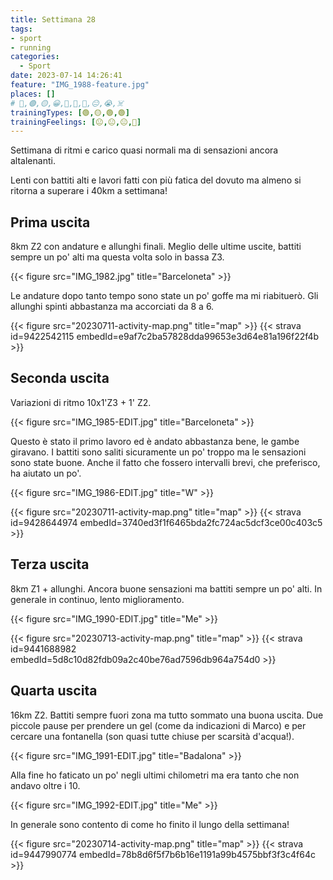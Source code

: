 ```yaml
---
title: Settimana 28
tags:
- sport
- running
categories:
  - Sport
date: 2023-07-14 14:26:41
feature: "IMG_1988-feature.jpg"
places: []
# 🔴,🟢,🟡,😀,🙁,🫤,🙂,😐,😭,☠️
trainingTypes: [🟢,🟡,🟢,🟢]
trainingFeelings: [😐,😐,😐,🙂]
---
```

Settimana di ritmi e carico quasi normali ma di sensazioni ancora altalenanti.
<!--more--> 

Lenti con battiti alti e lavori fatti con più fatica del dovuto ma almeno si ritorna a superare i 40km a settimana!


## Prima uscita
8km Z2 con andature e allunghi finali. Meglio delle ultime uscite, battiti sempre un po' alti ma questa volta solo in bassa Z3.

{{< figure src="IMG_1982.jpg" title="Barceloneta" >}}

Le andature dopo tanto tempo sono state un po' goffe ma mi riabituerò. Gli allunghi spinti abbastanza ma accorciati da 8 a 6.

{{< figure src="20230711-activity-map.png" title="map" >}}
{{< strava id=9422542115 embedId=e9af7c2ba57828dda99653e3d64e81a196f22f4b >}}

## Seconda uscita

Variazioni di ritmo 10x1'Z3 + 1' Z2. 

{{< figure src="IMG_1985-EDIT.jpg" title="Barceloneta" >}}

Questo è stato il primo lavoro ed è andato abbastanza bene, le gambe giravano. I battiti sono saliti sicuramente un po' troppo ma le sensazioni sono state buone. Anche il fatto che fossero intervalli brevi, che preferisco, ha aiutato un po'.

{{< figure src="IMG_1986-EDIT.jpg" title="W" >}}

{{< figure src="20230711-activity-map.png" title="map" >}}
{{< strava id=9428644974 embedId=3740ed3f1f6465bda2fc724ac5dcf3ce00c403c5 >}}

## Terza uscita

8km Z1 + allunghi. Ancora buone sensazioni ma battiti sempre un po' alti. In generale in continuo, lento miglioramento.

{{< figure src="IMG_1990-EDIT.jpg" title="Me" >}}

{{< figure src="20230713-activity-map.png" title="map" >}}
{{< strava id=9441688982 embedId=5d8c10d82fdb09a2c40be76ad7596db964a754d0 >}}

## Quarta uscita

16km Z2. Battiti sempre fuori zona ma tutto sommato una buona uscita. Due piccole pause per prendere un gel (come da indicazioni di Marco) e per cercare una fontanella (son quasi tutte chiuse per scarsità d'acqua!).

{{< figure src="IMG_1991-EDIT.jpg" title="Badalona" >}}

Alla fine ho faticato un po' negli ultimi chilometri ma era tanto che non andavo oltre i 10.

{{< figure src="IMG_1992-EDIT.jpg" title="Me" >}}

In generale sono contento di come ho finito il lungo della settimana!

{{< figure src="20230714-activity-map.png" title="map" >}}
{{< strava id=9447990774 embedId=78b8d6f5f7b6b16e1191a99b4575bbf3f3c4f64c >}}
